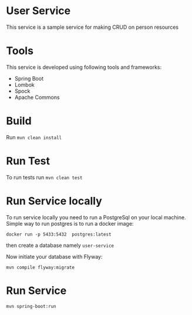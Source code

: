 # User Service

This service is a sample service for making CRUD on person resources


# Tools

This service is developed using following tools and frameworks:
- Spring Boot
- Lombok
- Spock
- Apache Commons 


# Build
Run `mvn clean install`

# Run Test
To run tests run `mvn clean test` 


# Run Service locally

To run service locally you need to run a PostgreSql on your local machine.
Simple way to run postgres is to run a docker image:

`docker run -p 5433:5432  postgres:latest`

then create a database namely `user-service`

Now initiate your database with Flyway:
 
 `mvn compile flyway:migrate`

# Run Service
 `mvn spring-boot:run`





